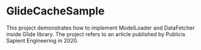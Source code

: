 # GlideCacheSample

This project demonstrates how to implement ModelLoader and DataFetcher inside Glide library.
The project refers to an article published by Publicis Sapient Engineering in 2020.